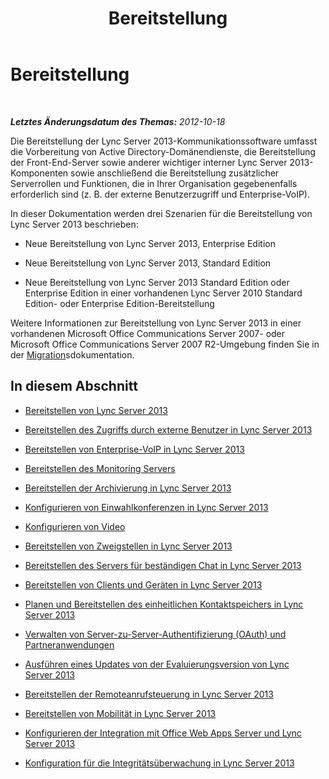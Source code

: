 ﻿---
title: Bereitstellung
TOCTitle: Bereitstellung
ms:assetid: 83bd43ee-c1fe-4b38-bfa7-3eb382817bf9
ms:mtpsurl: https://technet.microsoft.com/de-de/library/Gg398664(v=OCS.15)
ms:contentKeyID: 49294606
ms.date: 05/19/2016
mtps_version: v=OCS.15
ms.translationtype: HT
---

# Bereitstellung

 

_**Letztes Änderungsdatum des Themas:** 2012-10-18_

Die Bereitstellung der Lync Server 2013-Kommunikationssoftware umfasst die Vorbereitung von Active Directory-Domänendienste, die Bereitstellung der Front-End-Server sowie anderer wichtiger interner Lync Server 2013-Komponenten sowie anschließend die Bereitstellung zusätzlicher Serverrollen und Funktionen, die in Ihrer Organisation gegebenenfalls erforderlich sind (z. B. der externe Benutzerzugriff und Enterprise-VoIP).

In dieser Dokumentation werden drei Szenarien für die Bereitstellung von Lync Server 2013 beschrieben:

  - Neue Bereitstellung von Lync Server 2013, Enterprise Edition

  - Neue Bereitstellung von Lync Server 2013, Standard Edition

  - Neue Bereitstellung von Lync Server 2013 Standard Edition oder Enterprise Edition in einer vorhandenen Lync Server 2010 Standard Edition- oder Enterprise Edition-Bereitstellung

Weitere Informationen zur Bereitstellung von Lync Server 2013 in einer vorhandenen Microsoft Office Communications Server 2007- oder Microsoft Office Communications Server 2007 R2-Umgebung finden Sie in der [Migration](migration.md)sdokumentation.

## In diesem Abschnitt

  - [Bereitstellen von Lync Server 2013](lync-server-2013-deploying-lync-server.md)

  - [Bereitstellen des Zugriffs durch externe Benutzer in Lync Server 2013](lync-server-2013-deploying-external-user-access.md)

  - [Bereitstellen von Enterprise-VoIP in Lync Server 2013](lync-server-2013-deploying-enterprise-voice.md)

  - [Bereitstellen des Monitoring Servers](lync-server-2013-deploying-monitoring.md)

  - [Bereitstellen der Archivierung in Lync Server 2013](lync-server-2013-deploying-archiving.md)

  - [Konfigurieren von Einwahlkonferenzen in Lync Server 2013](lync-server-2013-configuring-dial-in-conferencing.md)

  - [Konfigurieren von Video](lync-server-2013-planning-and-deploying-video.md)

  - [Bereitstellen von Zweigstellen in Lync Server 2013](lync-server-2013-deploying-branch-sites.md)

  - [Bereitstellen des Servers für beständigen Chat in Lync Server 2013](lync-server-2013-deploying-persistent-chat-server.md)

  - [Bereitstellen von Clients und Geräten in Lync Server 2013](lync-server-2013-deploying-clients-and-devices.md)

  - [Planen und Bereitstellen des einheitlichen Kontaktspeichers in Lync Server 2013](lync-server-2013-planning-and-deploying-unified-contact-store.md)

  - [Verwalten von Server-zu-Server-Authentifizierung (OAuth) und Partneranwendungen](lync-server-2013-managing-server-to-server-authentication-oauth-and-partner-applications.md)

  - [Ausführen eines Updates von der Evaluierungsversion von Lync Server 2013](lync-server-2013-updating-from-the-evaluation-version.md)

  - [Bereitstellen der Remoteanrufsteuerung in Lync Server 2013](lync-server-2013-deploying-remote-call-control.md)

  - [Bereitstellen von Mobilität in Lync Server 2013](lync-server-2013-deploying-mobility.md)

  - [Konfigurieren der Integration mit Office Web Apps Server und Lync Server 2013](lync-server-2013-enabling-office-web-apps-server-and-lync-server-2013.md)

  - [Konfiguration für die Integritätsüberwachung in Lync Server 2013](lync-server-2013-health-configuration-in-lync-server.md)

